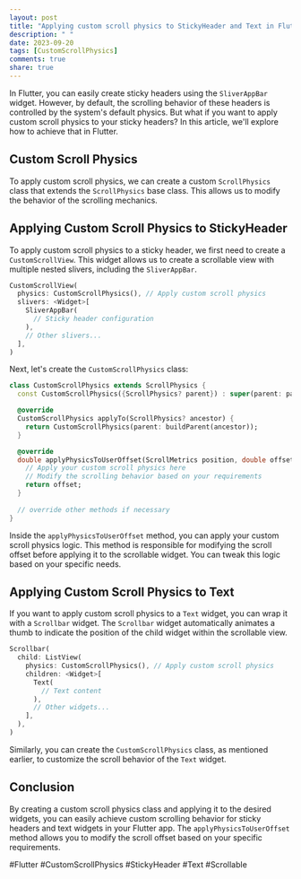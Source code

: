 ```yaml
---
layout: post
title: "Applying custom scroll physics to StickyHeader and Text in Flutter"
description: " "
date: 2023-09-20
tags: [CustomScrollPhysics]
comments: true
share: true
---
```


In Flutter, you can easily create sticky headers using the `SliverAppBar` widget. However, by default, the scrolling behavior of these headers is controlled by the system's default physics. But what if you want to apply custom scroll physics to your sticky headers? In this article, we'll explore how to achieve that in Flutter.

## Custom Scroll Physics

To apply custom scroll physics, we can create a custom `ScrollPhysics` class that extends the `ScrollPhysics` base class. This allows us to modify the behavior of the scrolling mechanics.

## Applying Custom Scroll Physics to StickyHeader

To apply custom scroll physics to a sticky header, we first need to create a `CustomScrollView`. This widget allows us to create a scrollable view with multiple nested slivers, including the `SliverAppBar`.

```dart
CustomScrollView(
  physics: CustomScrollPhysics(), // Apply custom scroll physics
  slivers: <Widget>[
    SliverAppBar(
      // Sticky header configuration
    ),
    // Other slivers...
  ],
)
```

Next, let's create the `CustomScrollPhysics` class:

```dart
class CustomScrollPhysics extends ScrollPhysics {
  const CustomScrollPhysics({ScrollPhysics? parent}) : super(parent: parent);

  @override
  CustomScrollPhysics applyTo(ScrollPhysics? ancestor) {
    return CustomScrollPhysics(parent: buildParent(ancestor));
  }

  @override
  double applyPhysicsToUserOffset(ScrollMetrics position, double offset) {
    // Apply your custom scroll physics here
    // Modify the scrolling behavior based on your requirements
    return offset;
  }
  
  // override other methods if necessary
}
```

Inside the `applyPhysicsToUserOffset` method, you can apply your custom scroll physics logic. This method is responsible for modifying the scroll offset before applying it to the scrollable widget. You can tweak this logic based on your specific needs.

## Applying Custom Scroll Physics to Text

If you want to apply custom scroll physics to a `Text` widget, you can wrap it with a `Scrollbar` widget. The `Scrollbar` widget automatically animates a thumb to indicate the position of the child widget within the scrollable view.

```dart
Scrollbar(
  child: ListView(
    physics: CustomScrollPhysics(), // Apply custom scroll physics
    children: <Widget>[
      Text(
        // Text content
      ),
      // Other widgets...
    ],
  ),
)
```

Similarly, you can create the `CustomScrollPhysics` class, as mentioned earlier, to customize the scroll behavior of the `Text` widget.

## Conclusion

By creating a custom scroll physics class and applying it to the desired widgets, you can easily achieve custom scrolling behavior for sticky headers and text widgets in your Flutter app. The `applyPhysicsToUserOffset` method allows you to modify the scroll offset based on your specific requirements.

#Flutter #CustomScrollPhysics #StickyHeader #Text #Scrollable